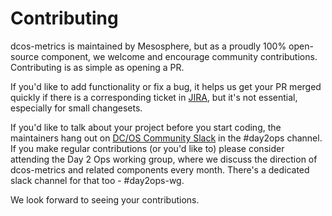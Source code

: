 # Contributing

dcos-metrics is maintained by Mesosphere, but as a proudly 100% open-source component, we welcome and encourage
community contributions. Contributing is as simple as opening a PR.

If you'd like to add functionality or fix a bug, it helps us get your PR merged quickly if there is a corresponding
ticket in [JIRA][dcos-jira], but it's not essential, especially for small changesets. 

If you'd like to talk about your project before you start coding, the maintainers hang out on
[DC/OS Community Slack][dcos-slack] in the #day2ops channel. If you make regular contributions (or you'd like to) please
consider attending the Day 2 Ops working group, where we discuss the direction of dcos-metrics and related components
every month. There's a dedicated slack channel for that too - #day2ops-wg.

We look forward to seeing your contributions.

[dcos-jira]: https://jira.mesosphere.com
[dcos-slack]: https://dcos-community.slack.com
